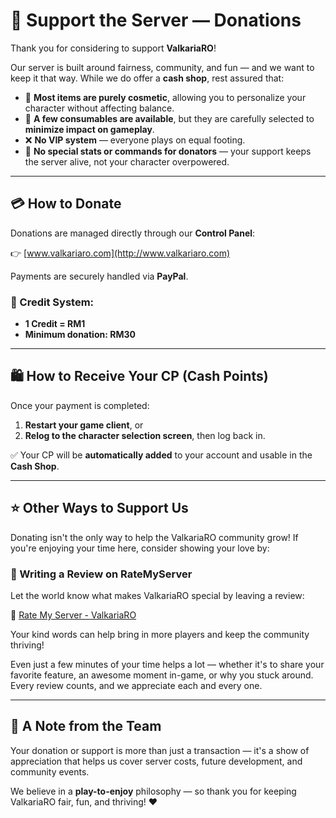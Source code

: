 # 💖 Support the Server — Donations

Thank you for considering to support **ValkariaRO**!

Our server is built around fairness, community, and fun — and we want to keep it that way. While we do offer a **cash shop**, rest assured that:

- 🧥 **Most items are purely cosmetic**, allowing you to personalize your character without affecting balance.
- 🍬 **A few consumables are available**, but they are carefully selected to **minimize impact on gameplay**.
- ❌ **No VIP system** — everyone plays on equal footing.
- 💪 **No special stats or commands for donators** — your support keeps the server alive, not your character overpowered.

---

## 💳 How to Donate

Donations are managed directly through our **Control Panel**:

👉 [www.valkariaro.com](http://www.valkariaro.com)

Payments are securely handled via **PayPal**.

### 📌 Credit System:

- **1 Credit = RM1**
- **Minimum donation: RM30**

---

## 🛍️ How to Receive Your CP (Cash Points)

Once your payment is completed:

1. **Restart your game client**, or  
2. **Relog to the character selection screen**, then log back in.

✅ Your CP will be **automatically added** to your account and usable in the **Cash Shop**.

---

## ⭐ Other Ways to Support Us

Donating isn't the only way to help the ValkariaRO community grow! If you're enjoying your time here, consider showing your love by:

### 📝 Writing a Review on RateMyServer

Let the world know what makes ValkariaRO special by leaving a review:

🔗 [Rate My Server - ValkariaRO](https://ratemyserver.net/index.php?page=detailedlistserver&serid=22935&itv=6&url_sname=ValkariaRO)

Your kind words can help bring in more players and keep the community thriving!

Even just a few minutes of your time helps a lot — whether it's to share your favorite feature, an awesome moment in-game, or why you stuck around. Every review counts, and we appreciate each and every one.

---

## 💬 A Note from the Team

Your donation or support is more than just a transaction — it's a show of appreciation that helps us cover server costs, future development, and community events.

We believe in a **play-to-enjoy** philosophy — so thank you for keeping ValkariaRO fair, fun, and thriving! ❤️
